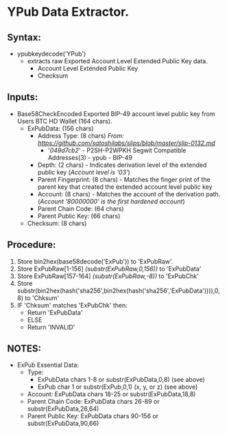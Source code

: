 # YPub Data Extractor.
## Syntax:
  - ypubkeydecode('YPub')
    - extracts raw Exported Account Level Extended Public Key data.
      - Account Level Extended Public Key
      - Checksum
## Inputs:
  - Base58CheckEncoded Exported BIP-49 account level public key from Users BTC HD Wallet (164 chars).
    - ExPubData: (156 chars)
      - Address Type: (8 chars)  _From: https://github.com/satoshilabs/slips/blob/master/slip-0132.md_
        - '_049d7cb2_' - P2SH-P2WPKH Segwit Compatible Addresses(3) - ypub - BIP-49
      - Depth: (2 chars) - Indicates derivation level of the extended public key (_Account level is '03'_)
      - Parent Fingerprint: (8 chars) - Matches the finger print of the parent key that created the extended account level public key
      - Account: (8 chars) - Matches the account of the derivation path. (_Account '80000000' is the first hardened account_)
      - Parent Chain Code: (64 chars)
      - Parent Public Key: (66 chars)
    - Checksum: (8 chars)
## Procedure:
1. Store bin2hex(base58decode('ExPub')) to 'ExPubRaw'.
2. Store ExPubRaw[1-156] _(substr(ExPubRaw,0,156))_ to 'ExPubData'
3. Store ExPubRaw[157-164] _(substr(ExPubRaw,-8))_ to 'ExPubChk'
4. Store substr(bin2hex(hash('sha256',bin2hex(hash('sha256','ExPubData')))),0,8) to 'Chksum'
5. IF 'Chksum' matches 'ExPubChk' then:
   - Return 'ExPubData'
   - ELSE
   - Return 'INVALID'
## NOTES:
* ExPub Essential Data:
  - Type:
    - ExPubData chars 1-8 or substr(ExPubData,0,8) (see above)
    - ExPub char 1 or substr(ExPub,0,1) (x, y, or z) (see above)
  - Account: ExPubData chars 18-25 or substr(ExPubData,18,8)
  - Parent Chain Code: ExPubData chars 26-89 or substr(ExPubData,26,64)
  - Parent Public Key: ExPubData chars 90-156 or substr(ExPubData,90,66)
